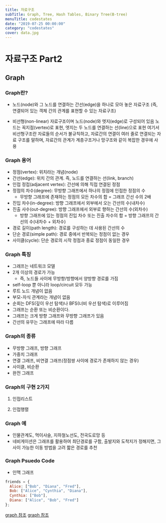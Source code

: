 ```yaml
---
title: 자료구조
subTitle: Graph, Tree, Hash Tables, Binary Tree(B-tree)
menuTitle: codestates
date: "2019-07-25 00:00:00"
category: "codestates"
cover: data.jpg
---
```


# 자료구조 Part2

## Graph

### Graph란?

- 노드(node)와 그 노드를 연결하는 간선(edge)을 하나로 모아 놓은 자료구조 (즉, 연결되어 있는 객체 간의 관계를 표현할 수 있는 자료구조)

- 비선형(non-linear) 자료구조이며 노드(node)와 엣지(edge)로 구성되어 있음
  노드는 꼭지점(vertex)로 표현, 엣지는 두 노드를 연결하는 선(line)으로 표현
  여기서 비선형구조란 자료들의 순서가 불규칙하고, 자료간의 연결이 여러 줄로 연결되는 자료 구조를 말하며, 자료간의 관계가 계층구조거나 망구조와 같이 복잡한 경우에 사용

### Graph 용어

- 정점(vertex): 위치라는 개념(node)
- 간선(edge): 위치 간의 관계. 즉, 노드를 연결하는 선(link, branch)
- 인접 정접(adjacent vertex): 간선에 의해 직접 연결된 정점
- 정점의 차수(degree): 무방향 그래프에서 하나의 정점에 인접한 정점의 수
  - 무방향 그래프에 존재하는 정점의 모든 차수의 합 = 그래프 간선 수의 2배
- 진입 차수(in-degree): 방향 그래프에서 외부에서 오는 간선의 수(내차수)
- 진출 사수(out-degree): 방향 그래프에서 외부로 향하는 간선의 수(외차수)
  - 방향 그래프에 있는 정점의 진입 차수 또는 진출 차수의 합 = 방향 그래프의 간선의 수(내차수 + 외차수)
- 경로 길이(path length): 경로를 구성하는 데 사용된 간선의 수
- 단순 경로(simple path): 경로 중에서 반복되는 정점이 없는 경우
- 사이클(cycle): 단순 경로의 시작 정점과 종료 정점이 동일한 경우

### Graph 특징

- 그래프는 네트워크 모델
- 2개 이상의 경로가 가능
  - 즉, 노드들 사이에 무방향/방향에서 양방향 경로를 가짐
- self-loop 뿐 아니라 loop/circuit 모두 가능
- 루트 노드 개념이 없음
- 부모-자식 관계라는 개념이 없음
- 순회는 DFS(깊이 우선 탐색)나 BFS(너비 우선 탐색)로 이루어짐
- 그래프는 순환 또는 비순환이다.
- 그래프는 크게 방향 그래프와 무방향 그래프가 있음
- 간선의 유무는 그래프에 따라 다름

### Graph의 종류

- 무방향 그래프, 방향 그래프
- 가중치 그래프
- 연결 그래프, 비연결 그래프(정점쌍 사이에 경로가 존재하지 않는 경우)
- 사이클, 비순환
- 완전 그래프

### Graph의 구현 2가지

1. 인접리스트

2. 인접행렬

### Graph 예

- 인물관계도, 먹이사슬, 지하철노선도, 전국도로망 등
- 네비게이션은 그래프를 활용하여 최단경로를 구함, 출발지와 도착지가 정해지면, 그 사이 가능한 이동 방법을 고려 짧은 경로를 추천

### Graph Psuedo Code

- 인맥 그래프

```javascript
friends = {
  Alice: ["Bob", "Diana", "Fred"],
  Bob: ["Alice", "Cynthia", "Diana"],
  Cynthia: ["Bob"],
  Diana: ["Alice", "Bob", "Fred"]
};
```

[graph 참조](https://www.playsw.or.kr/online/termsData/240)
[graph 참조](https://gmlwjd9405.github.io/2018/08/13/data-structure-graph.html)
